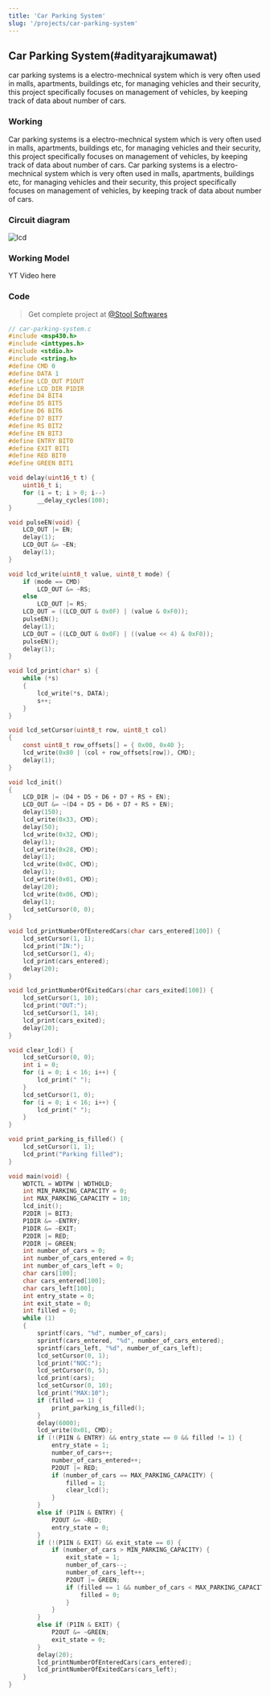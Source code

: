 ```yaml
---
title: 'Car Parking System'
slug: '/projects/car-parking-system'
---
```


## Car Parking System(#adityarajkumawat)

car parking systems is a electro-mechnical system which is very often used in malls, apartments, buildings etc, for managing vehicles and their security, this project specifically focuses on management of vehicles, by keeping track of data about number of cars.

### Working

Car parking systems is a electro-mechnical system which is very often used in malls, apartments, buildings etc, for managing vehicles and their security, this project specifically focuses on management of vehicles, by keeping track of data about number of cars. Car parking systems is a electro-mechnical system which is very often used in malls, apartments, buildings etc, for managing vehicles and their security, this project specifically focuses on management of vehicles, by keeping track of data about number of cars.

### Circuit diagram

![lcd](./images/lcd.png)

### Working Model

YT Video here

### Code

> Get complete project at [@Stool Softwares](https://github.com/Stool-Softwares)

```c
// car-parking-system.c
#include <msp430.h>
#include <inttypes.h>
#include <stdio.h>
#include <string.h>
#define CMD 0
#define DATA 1
#define LCD_OUT P1OUT
#define LCD_DIR P1DIR
#define D4 BIT4
#define D5 BIT5
#define D6 BIT6
#define D7 BIT7
#define RS BIT2
#define EN BIT3
#define ENTRY BIT0
#define EXIT BIT1
#define RED BIT0
#define GREEN BIT1

void delay(uint16_t t) {
    uint16_t i;
    for (i = t; i > 0; i--)
        __delay_cycles(100);
}

void pulseEN(void) {
    LCD_OUT |= EN;
    delay(1);
    LCD_OUT &= ~EN;
    delay(1);
}

void lcd_write(uint8_t value, uint8_t mode) {
    if (mode == CMD)
        LCD_OUT &= ~RS;
    else
        LCD_OUT |= RS;
    LCD_OUT = ((LCD_OUT & 0x0F) | (value & 0xF0));
    pulseEN();
    delay(1);
    LCD_OUT = ((LCD_OUT & 0x0F) | ((value << 4) & 0xF0));
    pulseEN();
    delay(1);
}

void lcd_print(char* s) {
    while (*s)
    {
        lcd_write(*s, DATA);
        s++;
    }
}

void lcd_setCursor(uint8_t row, uint8_t col)
{
    const uint8_t row_offsets[] = { 0x00, 0x40 };
    lcd_write(0x80 | (col + row_offsets[row]), CMD);
    delay(1);
}

void lcd_init()
{
    LCD_DIR |= (D4 + D5 + D6 + D7 + RS + EN);
    LCD_OUT &= ~(D4 + D5 + D6 + D7 + RS + EN);
    delay(150);
    lcd_write(0x33, CMD);
    delay(50);
    lcd_write(0x32, CMD);
    delay(1);
    lcd_write(0x28, CMD);
    delay(1);
    lcd_write(0x0C, CMD);
    delay(1);
    lcd_write(0x01, CMD);
    delay(20);
    lcd_write(0x06, CMD);
    delay(1);
    lcd_setCursor(0, 0);
}

void lcd_printNumberOfEnteredCars(char cars_entered[100]) {
    lcd_setCursor(1, 1);
    lcd_print("IN:");
    lcd_setCursor(1, 4);
    lcd_print(cars_entered);
    delay(20);
}

void lcd_printNumberOfExitedCars(char cars_exited[100]) {
    lcd_setCursor(1, 10);
    lcd_print("OUT:");
    lcd_setCursor(1, 14);
    lcd_print(cars_exited);
    delay(20);
}

void clear_lcd() {
    lcd_setCursor(0, 0);
    int i = 0;
    for (i = 0; i < 16; i++) {
        lcd_print(" ");
    }
    lcd_setCursor(1, 0);
    for (i = 0; i < 16; i++) {
        lcd_print(" ");
    }
}

void print_parking_is_filled() {
    lcd_setCursor(1, 1);
    lcd_print("Parking filled");
}

void main(void) {
    WDTCTL = WDTPW | WDTHOLD;
    int MIN_PARKING_CAPACITY = 0;
    int MAX_PARKING_CAPACITY = 10;
    lcd_init();
    P2DIR |= BIT3;
    P1DIR &= ~ENTRY;
    P1DIR &= ~EXIT;
    P2DIR |= RED;
    P2DIR |= GREEN;
    int number_of_cars = 0;
    int number_of_cars_entered = 0;
    int number_of_cars_left = 0;
    char cars[100];
    char cars_entered[100];
    char cars_left[100];
    int entry_state = 0;
    int exit_state = 0;
    int filled = 0;
    while (1)
    {
        sprintf(cars, "%d", number_of_cars);
        sprintf(cars_entered, "%d", number_of_cars_entered);
        sprintf(cars_left, "%d", number_of_cars_left);
        lcd_setCursor(0, 1);
        lcd_print("NOC:");
        lcd_setCursor(0, 5);
        lcd_print(cars);
        lcd_setCursor(0, 10);
        lcd_print("MAX:10");
        if (filled == 1) {
            print_parking_is_filled();
        }
        delay(6000);
        lcd_write(0x01, CMD);
        if (!(P1IN & ENTRY) && entry_state == 0 && filled != 1) {
            entry_state = 1;
            number_of_cars++;
            number_of_cars_entered++;
            P2OUT |= RED;
            if (number_of_cars == MAX_PARKING_CAPACITY) {
                filled = 1;
                clear_lcd();
            }
        }
        else if (P1IN & ENTRY) {
            P2OUT &= ~RED;
            entry_state = 0;
        }
        if (!(P1IN & EXIT) && exit_state == 0) {
            if (number_of_cars > MIN_PARKING_CAPACITY) {
                exit_state = 1;
                number_of_cars--;
                number_of_cars_left++;
                P2OUT |= GREEN;
                if (filled == 1 && number_of_cars < MAX_PARKING_CAPACITY) {
                    filled = 0;
                }
            }
        }
        else if (P1IN & EXIT) {
            P2OUT &= ~GREEN;
            exit_state = 0;
        }
        delay(20);
        lcd_printNumberOfEnteredCars(cars_entered);
        lcd_printNumberOfExitedCars(cars_left);
    }
}
```
